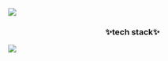 <div fontAlign=center>
<img src=https://capsule-render.vercel.app/api?type=waving&color=gradient&height=170&animation=fadeIn&section=header&text=welcome&fontAlign=50>
</div>

  
<div Align=center>

<h3> ✨tech stack✨</h3>  


</div>

<div fontAlign=center>
<img src=https://capsule-render.vercel.app/api?type=waving&color=gradient&height=170&animation=fadeIn&section=footer>
</div>

